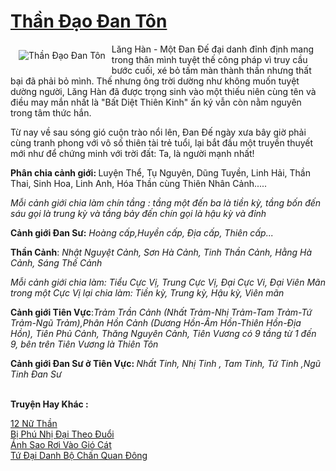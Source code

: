 <a href="https://utruyen.com/than-dao-dan-ton/17478/" title="Thần Đạo Đan Tôn"><h1>Thần Đạo Đan Tôn</h1></a><div style="display:table"><img align="right" style="float: left; padding: 10px;" src="https://utruyen.com/images/story/200x260/than-dao-dan-ton.jpg" alt="Thần Đạo Đan Tôn">Lăng Hàn - Một Đan Đế đại danh đỉnh định mang trong thân mình tuyệt thế công pháp vì truy cầu bước cuối, xé bỏ tấm màn thành thần nhưng thất bại đã phải bỏ mình. Thế nhưng ông trời dường như không muốn tuyệt dường người, Lăng Hàn đã được trọng sinh vào một thiếu niên cùng tên và điều may mắn nhất là "Bất Diệt Thiên Kinh" ấn ký vẫn còn nằm nguyên trong tâm thức hắn.<p></p>Từ nay về sau sóng gió cuộn trào nổi lên, Đan Đế ngày xưa bây giờ phải cùng tranh phong với vô số thiên tài trẻ tuổi, lại bắt đầu một truyền thuyết mới như để chứng minh với trời đất: Ta, là người mạnh nhất!<p></p><strong>Phân chia cảnh giới: </strong>Luyện Thể, Tụ Nguyên, Dũng Tuyền, Linh Hải, Thần Thai, Sinh Hoa, Linh Anh, Hóa Thần cùng Thiên Nhân Cảnh.....<p></p><i>Mỗi cảnh giới chia làm chín tầng : tầng một đến ba là tiền kỳ, tầng bốn đến sáu gọi là trung kỳ và tầng bảy đến chín gọi là hậu kỳ và đỉnh</i><p></p><strong>Cảnh giới Đan Sư:</strong><i> Hoàng cấp,Huyền cấp, Địa cấp, Thiên cấp...</i><p></p><strong>Thần Cảnh</strong>: <i>Nhật Nguyệt Cảnh, Sơn Hà Cảnh, Tinh Thần Cảnh, Hằng Hà Cảnh, Sáng Thế Cảnh</i><p></p><i>Mỗi cảnh giới chia làm: Tiểu Cực Vị, Trung Cực Vị, Đại Cực Vi, Đại Viên Mãn trong một Cực Vị lại chia làm: Tiền kỳ, Trung kỳ, Hậu kỳ, Viên mãn</i><p></p><strong>Cảnh giới Tiên Vực</strong>:<i>Trảm Trần Cảnh (Nhất Trảm-Nhị Trảm-Tam Trảm-Tứ Trảm-Ngũ Trảm),Phân Hồn Cảnh (Dương Hồn-Âm Hồn-Thiên Hồn-Địa Hồn), Tiên Phủ Cảnh, Thăng Nguyên Cảnh, Tiên Vương có 9 tầng từ 1 đến 9, bên trên Tiên Vương là Thiên Tôn</i><p></p><b>Cảnh giới Đan Sư ở Tiên Vực: </b><i>Nhất Tinh, Nhị Tinh , Tam Tinh, Tứ Tinh ,Ngũ Tinh Đan Sư</i></div><p><br><b>Truyện Hay Khác :</b></p><a href="https://utruyen.com/12-nu-than/16202/" alt="12 Nữ Thần">12 Nữ Thần</a><br/><a href="https://github.com/quanluxury/ngontinhhot/tree/master/truyenhay/19054/" alt="Bị Phú Nhị Đại Theo Đuổi">Bị Phú Nhị Đại Theo Đuổi</a><br/><a href="https://truyenngontinhay.wordpress.com/2019/10/03/anh-sao-roi-vao-gio-cat/" alt="Ánh Sao Rơi Vào Gió Cát">Ánh Sao Rơi Vào Gió Cát</a><br/><a href="https://truyenngontinhay.wordpress.com/2019/10/03/tu-dai-danh-bo-chan-quan-dong/" alt="Tứ Đại Danh Bộ Chấn Quan Đông">Tứ Đại Danh Bộ Chấn Quan Đông</a><br/>